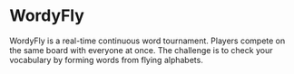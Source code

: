 # WordyFly
 WordyFly is a real-time continuous word tournament. Players compete on the same board with everyone at once. The challenge is to check your vocabulary by forming words from flying alphabets.
